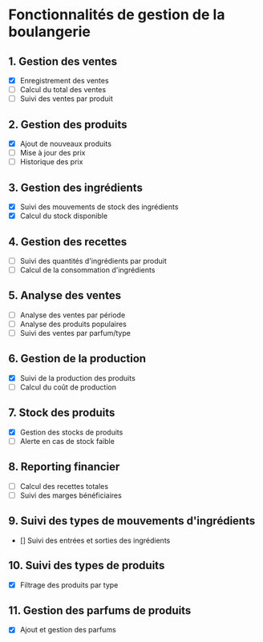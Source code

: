 # Fonctionnalités de gestion de la boulangerie

## 1. Gestion des ventes
- [X] Enregistrement des ventes
- [ ] Calcul du total des ventes
- [ ] Suivi des ventes par produit

## 2. Gestion des produits
- [X] Ajout de nouveaux produits
- [ ] Mise à jour des prix
- [ ] Historique des prix

## 3. Gestion des ingrédients
- [X] Suivi des mouvements de stock des ingrédients
- [X] Calcul du stock disponible

## 4. Gestion des recettes
- [ ] Suivi des quantités d'ingrédients par produit
- [ ] Calcul de la consommation d'ingrédients

## 5. Analyse des ventes
- [ ] Analyse des ventes par période
- [ ] Analyse des produits populaires
- [ ] Suivi des ventes par parfum/type

## 6. Gestion de la production
- [X] Suivi de la production des produits
- [ ] Calcul du coût de production

## 7. Stock des produits
- [X] Gestion des stocks de produits
- [ ] Alerte en cas de stock faible

## 8. Reporting financier
- [ ] Calcul des recettes totales
- [ ] Suivi des marges bénéficiaires

## 9. Suivi des types de mouvements d'ingrédients
- [] Suivi des entrées et sorties des ingrédients

## 10. Suivi des types de produits
- [X] Filtrage des produits par type

## 11. Gestion des parfums de produits
- [X] Ajout et gestion des parfums
